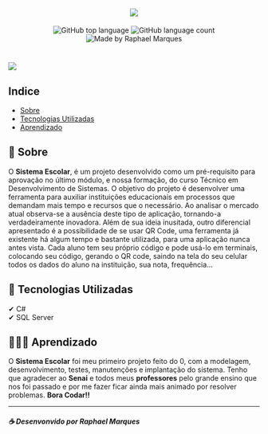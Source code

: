 <h1 align="center">
    <img src="https://ik.imagekit.io/mgmhn2zpr6/SIstema-Escolar_05syjxg1R.png">
</h1>

<p align="center">
    <img alt="GitHub top language" src="https://img.shields.io/github/languages/top/faeelcardoso/sistema-escolar?style=flat-square">
    <img alt="GitHub language count" src="https://img.shields.io/github/languages/count/faeelcardoso/sistema-escolar?style=flat-square">
    <img alt="Made by Raphael Marques" src="https://img.shields.io/badge/made%20by-Raphael%20Marques-%237519C1?color=informational"><br/>
</p>

<h1>
    <img src="/icones/new.gif">
</h1>

## Indice
- [Sobre](#-sobre)
- [Tecnologias Utilizadas](#-tecnologias-utilizadas)
- [Aprendizado](#-aprendizado)

## 📜 Sobre

O **Sistema Escolar**, é um projeto desenvolvido como um pré-requisito para aprovação no último módulo, e nossa formação, do curso Técnico em Desenvolvimento de Sistemas. O objetivo do projeto é desenvolver uma ferramenta para auxiliar instituições educacionais em processos que demandam mais tempo e recursos que o necessário. Ao analisar o mercado atual observa-se a ausência deste tipo de aplicação, tornando-a verdadeiramente inovadora.
Além de sua ideia inusitada, outro diferencial apresentado é a possibilidade de se usar QR Code, uma ferramenta já existente há algum tempo e bastante utilizada, para uma aplicação nunca antes vista. Cada aluno tem seu próprio código e pode usá-lo em terminais, colocando seu código, gerando o QR code, saindo na tela do seu celular todos os dados do aluno na instituição, sua nota, frequência...

## 🚀 Tecnologias Utilizadas

 ✔ C# <br>
 ✔ SQL Server <br>

 ## 👨🏻‍💻 Aprendizado
O **Sistema Escolar** foi meu primeiro projeto feito do 0, com a modelagem, desenvolvimento, testes, manutenções e implantação do sistema. Tenho que agradecer ao **Senai** e todos meus **professores** pelo grande ensino que nos foi passado e por me fazer ficar ainda mais animado por resolver problemas. **Bora Codar!!**

---
##### ☕ Desenvonvido por Raphael Marques
